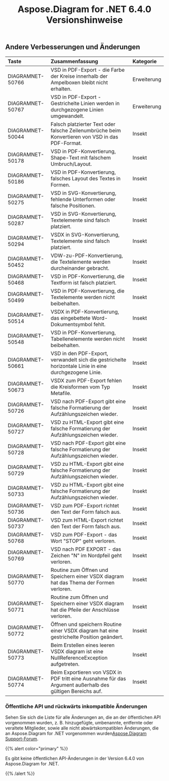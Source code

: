 ﻿---
title: Aspose.Diagram for .NET 6.4.0 Versionshinweise
type: docs
weight: 80
url: /de/net/aspose-diagram-for-net-6-4-0-release-notes/
---
## **Andere Verbesserungen und Änderungen**

|**Taste** |**Zusammenfassung** |**Kategorie** |
|:- |:- |:- |
|DIAGRAMNET-50766 | VSD in PDF-Export - die Farbe der Kreise innerhalb der Ampelboxen bleibt nicht erhalten.| Erweiterung|
|DIAGRAMNET-50767 | VSD in PDF-Export - Gestrichelte Linien werden in durchgezogene Linien umgewandelt.| Erweiterung|
|DIAGRAMNET-50044 | Falsch platzierter Text oder falsche Zeilenumbrüche beim Konvertieren von VSD in das PDF-Format.| Insekt|
|DIAGRAMNET-50178 | VSD in PDF-Konvertierung, Shape-Text mit falschem Umbruch/Layout.| Insekt|
|DIAGRAMNET-50186 | VSD in PDF-Konvertierung, falsches Layout des Textes in Formen.| Insekt|
|DIAGRAMNET-50275 | VSD in SVG-Konvertierung, fehlende Unterformen oder falsche Positionen.| Insekt|
|DIAGRAMNET-50287 | VSD in SVG-Konvertierung, Textelemente sind falsch platziert.| Insekt|
|DIAGRAMNET-50294 | VSDX in SVG-Konvertierung, Textelemente sind falsch platziert.| Insekt|
|DIAGRAMNET-50452 | VDW-zu-PDF-Konvertierung, die Textelemente werden durcheinander gebracht.| Insekt|
|DIAGRAMNET-50468 | VSD in PDF-Konvertierung, die Textform ist falsch platziert.| Insekt|
|DIAGRAMNET-50499 | VSD in PDF-Konvertierung, die Textelemente werden nicht beibehalten.| Insekt|
|DIAGRAMNET-50514 | VSDX in PDF-Konvertierung, das eingebettete Word-Dokumentsymbol fehlt.| Insekt|
|DIAGRAMNET-50548 |VSD in PDF-Konvertierung, Tabellenelemente werden nicht beibehalten.| Insekt|
|DIAGRAMNET-50661 | VSD in den PDF-Export, verwandelt sich die gestrichelte horizontale Linie in eine durchgezogene Linie.| Insekt|
|DIAGRAMNET-50673 | VSDX zum PDF-Export fehlen die Kreisformen vom Typ Metafile.| Insekt|
|DIAGRAMNET-50726 | VSD nach PDF-Export gibt eine falsche Formatierung der Aufzählungszeichen wieder.| Insekt|
|DIAGRAMNET-50727 | VSD zu HTML-Export gibt eine falsche Formatierung der Aufzählungszeichen wieder.| Insekt|
|DIAGRAMNET-50728 | VSD nach PDF-Export gibt eine falsche Formatierung der Aufzählungszeichen wieder.| Insekt|
|DIAGRAMNET-50729 | VSD zu HTML-Export gibt eine falsche Formatierung der Aufzählungszeichen wieder.| Insekt|
|DIAGRAMNET-50733 | VSD zu HTML-Export gibt eine falsche Formatierung der Aufzählungszeichen wieder.| Insekt|
|DIAGRAMNET-50736 | VSD zum PDF-Export richtet den Text der Form falsch aus.| Insekt|
|DIAGRAMNET-50737 | VSD zum HTML-Export richtet den Text der Form falsch aus.| Insekt|
|DIAGRAMNET-50768 | VSD zum PDF-Export - das Wort "STOP" geht verloren.| Insekt|
|DIAGRAMNET-50769 | VSD nach PDF EXPORT - das Zeichen "N" im Nordpfeil geht verloren.| Insekt|
|DIAGRAMNET-50770 | Routine zum Öffnen und Speichern einer VSDX diagram hat das Thema der Formen verloren.| Insekt|
|DIAGRAMNET-50771 | Routine zum Öffnen und Speichern einer VSDX diagram hat die Pfeile der Anschlüsse verloren.| Insekt|
|DIAGRAMNET-50772 |Öffnen und speichern Routine einer VSDX diagram hat eine gestrichelte Position geändert.| Insekt|
|DIAGRAMNET-50773 | Beim Erstellen eines leeren VSDX diagram ist eine NullReferenceException aufgetreten.| Insekt|
|DIAGRAMNET-50774 | Beim Exportieren von VSDX in PDF tritt eine Ausnahme für das Argument außerhalb des gültigen Bereichs auf.| Insekt|
### **Öffentliche API und rückwärts inkompatible Änderungen**
Sehen Sie sich die Liste für alle Änderungen an, die an der öffentlichen API vorgenommen wurden, z. B. hinzugefügte, umbenannte, entfernte oder veraltete Mitglieder, sowie alle nicht abwärtskompatiblen Änderungen, die an Aspose.Diagram for .NET vorgenommen wurden[Aspose.Diagram Support-Forum](https://forum.aspose.com/c/diagram/17).

{{% alert color="primary" %}} 

Es gibt keine öffentlichen API-Änderungen in der Version 6.4.0 von Aspose.Diagram for .NET.

{{% /alert %}}
